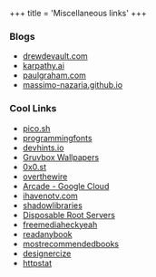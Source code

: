 +++
title = 'Miscellaneous links'
+++

### Blogs
- [drewdevault.com](https://drewdevault.com/)
- [karpathy.ai](https://karpathy.ai/)
- [paulgraham.com](https://www.paulgraham.com/)
- [massimo-nazaria.github.io](https://massimo-nazaria.github.io/)

### Cool Links
- [pico.sh](https://pico.sh/)
- [programmingfonts](https://www.programmingfonts.org/)
- [devhints.io](https://devhints.io/)
- [Gruvbox Wallpapers](https://gruvbox-wallpapers.pages.dev/)
- [0x0.st](https://0x0.st/)
- [overthewire](https://overthewire.org/wargames/)
- [Arcade - Google Cloud](https://go.qwiklabs.com/arcade)
- [ihavenotv.com](https://ihavenotv.com/)
- [shadowlibraries](https://shadowlibraries.github.io/)
- [Disposable Root Servers](https://www.thc.org/segfault/)
- [freemediaheckyeah](https://fmhy.net/)
- [readanybook](https://www.readanybook.com/)
- [mostrecommendedbooks](https://www.mostrecommendedbooks.com/)
- [designercize](https://designercize.com/)
- [httpstat](https://httpstat.us/)

